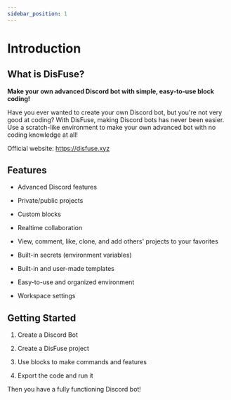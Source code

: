 ```yaml
---
sidebar_position: 1
---
```


# Introduction

## What is DisFuse?

**Make your own advanced Discord bot with simple, easy-to-use block coding!**

Have you ever wanted to create your own Discord bot, but you're not very good at coding? With DisFuse, making Discord bots has never been easier. Use a scratch-like environment to make your own advanced bot with no coding knowledge at all!

Official website: https://disfuse.xyz

## Features

- Advanced Discord features

- Private/public projects

- Custom blocks

- Realtime collaboration

- View, comment, like, clone, and add others' projects to your favorites

- Built-in secrets (environment variables)

- Built-in and user-made templates

- Easy-to-use and organized environment

- Workspace settings

## Getting Started

1. Create a Discord Bot

2. Create a DisFuse project

3. Use blocks to make commands and features

4. Export the code and run it

Then you have a fully functioning Discord bot!
